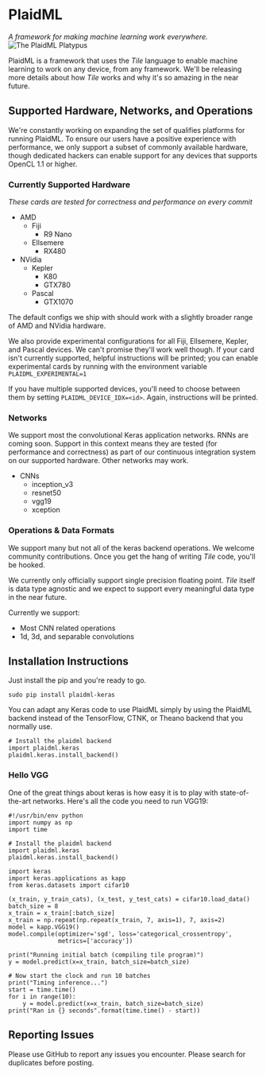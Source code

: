 # PlaidML
*A framework for making machine learning work everywhere.*
![The PlaidML Platypus](https://github.com/vertexai/plaidml/raw/master/images/plaid-final.png)

PlaidML is a framework that uses the *Tile* language to enable machine learning to work on any device, 
from any framework. We'll be releasing more details about how *Tile* works and why it's so amazing in the near future.

## Supported Hardware, Networks, and Operations
We're constantly working on expanding the set of qualifies platforms for running PlaidML. 
To ensure our users have a positive experience with performance, we only support a subset of commonly available hardware, though dedicated hackers can enable support for any devices that supports OpenCL 1.1 or higher.

### Currently Supported Hardware
*These cards are tested for correctness and performance on every commit*
  * AMD
    * Fiji
      * R9 Nano
    * Ellsemere
      * RX480
  * NVidia
    * Kepler
      * K80
      * GTX780
    * Pascal
      * GTX1070

The default configs we ship with should work with a slightly broader range of AMD and NVidia hardware.

We also provide experimental configurations for all Fiji, Ellsemere, Kepler, and Pascal devices. 
We can't promise they'll work well though. If your card isn't currently supported, helpful instructions will be printed;
you can enable experimental cards by running with the environment variable `PLAIDML_EXPERIMENTAL=1`

If you have multiple supported devices, you'll need to choose between them by setting `PLAIDML_DEVICE_IDX=<id>`. Again,
instructions will be printed.

### Networks
We support most the convolutional Keras application networks. RNNs are coming soon. Support in this context means they are tested (for performance and correctness) as part of our continuous integration system on our supported hardware. Other networks may work.

 * CNNs
   * inception_v3
   * resnet50
   * vgg19
   * xception

### Operations & Data Formats
We support many but not all of the keras backend operations. We welcome community contributions. Once you get the hang of writing *Tile* code, you'll be hooked.

We currently only officially support single precision floating point. *Tile* itself is data type agnostic and we expect to support every meaningful data type in the near future.

Currently we support:
 * Most CNN related operations
 * 1d, 3d, and separable convolutions

## Installation Instructions
Just install the pip and you're ready to go.

`sudo pip install plaidml-keras`

You can adapt any Keras code to use PlaidML simply by using the PlaidML backend instead
of the TensorFlow, CTNK, or Theano backend that you normally use.
```
# Install the plaidml backend
import plaidml.keras
plaidml.keras.install_backend()
```

### Hello VGG
One of the great things about keras is how easy it is to play with state-of-the-art networks. Here's all the code you
need to run VGG19:
```
#!/usr/bin/env python
import numpy as np
import time

# Install the plaidml backend
import plaidml.keras
plaidml.keras.install_backend()

import keras
import keras.applications as kapp
from keras.datasets import cifar10

(x_train, y_train_cats), (x_test, y_test_cats) = cifar10.load_data()
batch_size = 8
x_train = x_train[:batch_size]
x_train = np.repeat(np.repeat(x_train, 7, axis=1), 7, axis=2)
model = kapp.VGG19()
model.compile(optimizer='sgd', loss='categorical_crossentropy',
              metrics=['accuracy'])

print("Running initial batch (compiling tile program)")
y = model.predict(x=x_train, batch_size=batch_size)

# Now start the clock and run 10 batches
print("Timing inference...")
start = time.time()
for i in range(10):
    y = model.predict(x=x_train, batch_size=batch_size)
print("Ran in {} seconds".format(time.time() - start))

```

## Reporting Issues
Please use GitHub to report any issues you encounter. Please search for duplicates before posting.
